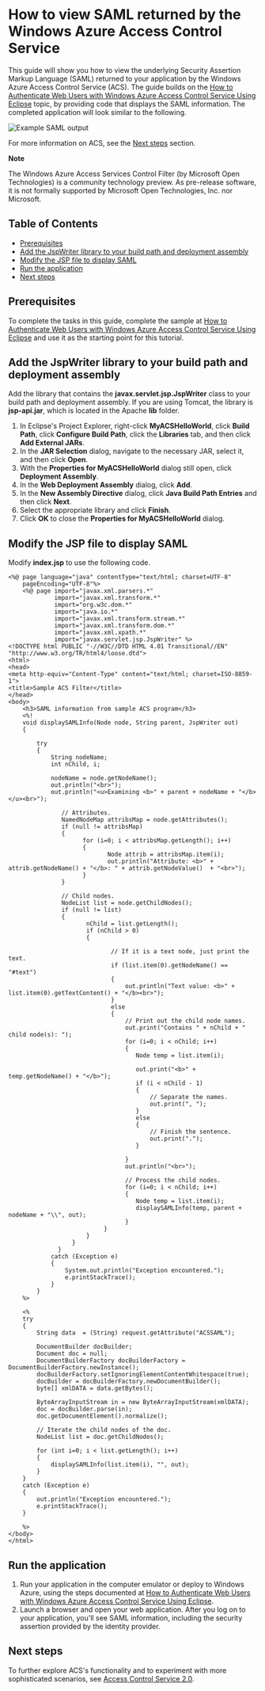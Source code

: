 <properties linkid="develop-java-how-to-guides-view-saml-returned-by-acs" urlDisplayName="View ACS SAML" pageTitle="View SAML Returned by the Access Control Service (Java)" Title="View SAML Returned by the Access Control Service (Java)" metaKeywords="" Description="Learn how to view SAML returned by the Access Control Service in Java applications hosted on Windows Azure." metaCanonical="" disqusComments="1" umbracoNaviHide="1" writer="waltpo" editor="mollybos" />




# How to view SAML returned by the Windows Azure Access Control Service

This guide will show you how to view the underlying Security Assertion Markup Language (SAML) returned to your application by the Windows Azure Access Control Service (ACS). The guide builds on the [How to Authenticate Web Users with Windows Azure Access Control Service Using Eclipse][] topic, by providing code that displays the SAML information. The completed application will look similar to the following.

![Example SAML output][saml_output]

For more information on ACS, see the [Next steps](#next_steps) section.

<div class="dev-callout"> 
<b>Note</b> 
<p>The Windows Azure Access Services Control Filter (by Microsoft Open Technologies) is a community technology preview. As pre-release software, it is not formally supported by Microsoft Open Technologies, Inc. nor Microsoft.</p> 
</div>

## Table of Contents

-   [Prerequisites][]
-   [Add the JspWriter library to your build path and deployment assembly][]
-   [Modify the JSP file to display SAML][]
-   [Run the application][]
-   [Next steps][]


## <a name="pre">Prerequisites</a>

To complete the tasks in this guide, complete the sample at [How to Authenticate Web Users with Windows Azure Access Control Service Using Eclipse][] and use it as the starting point for this tutorial.

## <a name="add_library">Add the JspWriter library to your build path and deployment assembly</a>

Add the library that contains the **javax.servlet.jsp.JspWriter** class to your build path and deployment assembly. If you are using Tomcat, the library is **jsp-api.jar**, which is located in the Apache **lib** folder.

1. In Eclipse's Project Explorer, right-click **MyACSHelloWorld**, click **Build Path**, click **Configure Build Path**, click the **Libraries** tab, and then click **Add External JARs**.
2. In the **JAR Selection** dialog, navigate to the necessary JAR, select it, and then click **Open**.
3. With the **Properties for MyACSHelloWorld** dialog still open, click **Deployment Assembly**.
4. In the **Web Deployment Assembly** dialog, click **Add**.
5. In the **New Assembly Directive** dialog, click **Java Build Path Entries** and then click **Next**.
6. Select the appropriate library and click **Finish**.
7. Click **OK** to close the **Properties for MyACSHelloWorld** dialog.

## <a name="modify_jsp">Modify the JSP file to display SAML</a>

Modify **index.jsp** to use the following code.

	<%@ page language="java" contentType="text/html; charset=UTF-8"
	    pageEncoding="UTF-8"%>
	    <%@ page import="javax.xml.parsers.*"
	             import="javax.xml.transform.*"
	             import="org.w3c.dom.*"
	             import="java.io.*"
	             import="javax.xml.transform.stream.*"
	             import="javax.xml.transform.dom.*"
	             import="javax.xml.xpath.*"
	             import="javax.servlet.jsp.JspWriter" %>
	<!DOCTYPE html PUBLIC "-//W3C//DTD HTML 4.01 Transitional//EN" "http://www.w3.org/TR/html4/loose.dtd">
	<html>
	<head>
	<meta http-equiv="Content-Type" content="text/html; charset=ISO-8859-1">
	<title>Sample ACS Filter</title>
	</head>
	<body>
		<h3>SAML information from sample ACS program</h3>
		<%!
	    void displaySAMLInfo(Node node, String parent, JspWriter out)
	    {
	    
		    try
		    {
				String nodeName;
			    int nChild, i;
			    
			    nodeName = node.getNodeName();
			    out.println("<br>");
			    out.println("<u>Examining <b>" + parent + nodeName + "</b></u><br>");
			       
			       // Attributes.
			       NamedNodeMap attribsMap = node.getAttributes();
			       if (null != attribsMap)
			       {
	                     for (i=0; i < attribsMap.getLength(); i++)
	                     {
	                            Node attrib = attribsMap.item(i);
	                            out.println("Attribute: <b>" + attrib.getNodeName() + "</b>: " + attrib.getNodeValue()  + "<br>");
	                     }
			       }
			       
			       // Child nodes.
			       NodeList list = node.getChildNodes();
			       if (null != list)
	 		       {
			              nChild = list.getLength();
			              if (nChild > 0)
			              {                    
	
				                 // If it is a text node, just print the text.
				                 if (list.item(0).getNodeName() == "#text")
				                 {
	                                 out.println("Text value: <b>" + list.item(0).getTextContent() + "</b><br>");
				                 }
				                 else
				                 {
				                	 // Print out the child node names.
				                	 out.print("Contains " + nChild + " child node(s): ");   
		   		                     for (i=0; i < nChild; i++)
				                     {
					                    Node temp = list.item(i);
					                    
					                    out.print("<b>" + temp.getNodeName() + "</b>");
					                    if (i < nChild - 1)
					                    {
					                    	// Separate the names.
					                    	out.print(", ");
					                    }
					                    else
					                    {
					                    	// Finish the sentence.
					                    	out.print(".");
					                    }
					                    	
				                     }
					                 out.println("<br>");
					                 
					                 // Process the child nodes.
					                 for (i=0; i < nChild; i++)
				                     {
					                    Node temp = list.item(i);
					                    displaySAMLInfo(temp, parent + nodeName + "\\", out);
				                     }
				               }
			              }
			          }
			      }
			    catch (Exception e)
			    {
			    	System.out.println("Exception encountered.");
			    	e.printStackTrace();	    	
			    }
		    }
	    %>
	
	    <%
	    try 
	    {
		    String data  = (String) request.getAttribute("ACSSAML");
		    
		    DocumentBuilder docBuilder;
			Document doc = null;
			DocumentBuilderFactory docBuilderFactory = DocumentBuilderFactory.newInstance();
			docBuilderFactory.setIgnoringElementContentWhitespace(true);
			docBuilder = docBuilderFactory.newDocumentBuilder();
			byte[] xmlDATA = data.getBytes();
			
			ByteArrayInputStream in = new ByteArrayInputStream(xmlDATA); 
			doc = docBuilder.parse(in);
			doc.getDocumentElement().normalize();
			
			// Iterate the child nodes of the doc.
	        NodeList list = doc.getChildNodes();
	
	        for (int i=0; i < list.getLength(); i++)
	        {
	        	displaySAMLInfo(list.item(i), "", out);
	        }
		}
	    catch (Exception e) 
	    {
	    	out.println("Exception encountered.");
	    	e.printStackTrace();
		}
	    
	    %>
	</body>
	</html>

## <a name="run_application">Run the application</a>

1. Run your application in the computer emulator or deploy to Windows Azure, using the steps documented at [How to Authenticate Web Users with Windows Azure Access Control Service Using Eclipse][].
2. Launch a browser and open your web application. After you log on to your application, you'll see SAML information, including the security assertion provided by the identity provider.

## <a name="next_steps">Next steps</a>

To further explore ACS's functionality and to experiment with more sophisticated scenarios, see [Access Control Service 2.0][].

[Prerequisites]: #pre
[Modify the JSP file to display SAML]: #modify_jsp
[Add the JspWriter library to your build path and deployment assembly]: #add_library
[Run the application]: #run_application
[Next steps]: #next_steps
[Access Control Service 2.0]: http://go.microsoft.com/fwlink/?LinkID=212360
[How to Authenticate Web Users with Windows Azure Access Control Service Using Eclipse]: howto-acs-java.md
[saml_output]: ../media/SAML_Output.png
